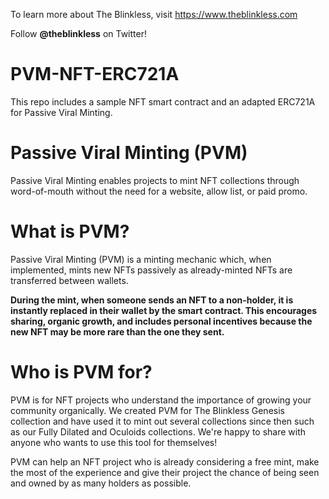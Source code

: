 To learn more about The Blinkless, visit https://www.theblinkless.com

Follow **@theblinkless** on Twitter!

# PVM-NFT-ERC721A
This repo includes a sample NFT smart contract and an adapted ERC721A for Passive Viral Minting.

# Passive Viral Minting (PVM)
Passive Viral Minting enables projects to mint NFT collections through word-of-mouth without the need for a website, allow list, or paid promo.

# What is PVM?
Passive Viral Minting (PVM) is a minting mechanic which, when implemented, mints new NFTs passively as already-minted NFTs are transferred between wallets.

**During the mint, when someone sends an NFT to a non-holder, it is instantly replaced in their wallet by the smart contract. This encourages sharing, organic growth, and includes personal incentives because the new NFT may be more rare than the one they sent.**

# Who is PVM for?
PVM is for NFT projects who understand the importance of growing your community organically. We created PVM for The Blinkless Genesis collection and have used it to mint out several collections since then such as our Fully Dilated and Oculoids collections. We're happy to share with anyone who wants to use this tool for themselves!

PVM can help an NFT project who is already considering a free mint, make the most of the experience and give their project the chance of being seen and owned by as many holders as possible.
